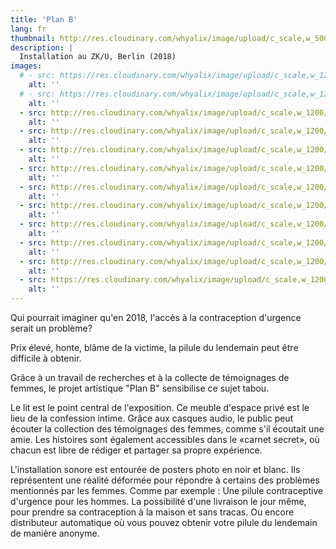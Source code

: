 ```yaml
---
title: 'Plan B'
lang: fr
thumbnail: http://res.cloudinary.com/whyalix/image/upload/c_scale,w_500/v1521212545/alixlucas/plan-b/DSC07505.jpg
description: |
  Installation au ZK/U, Berlin (2018)
images:
  # - src: https://res.cloudinary.com/whyalix/image/upload/c_scale,w_1200/v1543895575/alixlucas/plan-b/planB-facebook-02.jpg
    alt: ''
  # - src: https://res.cloudinary.com/whyalix/image/upload/c_scale,w_1200/v1543895574/alixlucas/plan-b/planB-facebook.jpg
    alt: ''
  - src: http://res.cloudinary.com/whyalix/image/upload/c_scale,w_1200/v1521212595/alixlucas/plan-b/DSC07500.jpg
    alt: ''
  - src: http://res.cloudinary.com/whyalix/image/upload/c_scale,w_1200/v1521212599/alixlucas/plan-b/DSC07586.jpg
    alt: ''
  - src: http://res.cloudinary.com/whyalix/image/upload/c_scale,w_1200/v1521212545/alixlucas/plan-b/DSC07505.jpg
    alt: ''
  - src: http://res.cloudinary.com/whyalix/image/upload/c_scale,w_1200/v1521212544/alixlucas/plan-b/DSC07480.jpg
    alt: ''
  - src: http://res.cloudinary.com/whyalix/image/upload/c_scale,w_1200/v1521212593/alixlucas/plan-b/DSC07548.jpg
    alt: ''
  - src: http://res.cloudinary.com/whyalix/image/upload/c_scale,w_1200/v1521212546/alixlucas/plan-b/DSC07499.jpg
    alt: ''
  - src: http://res.cloudinary.com/whyalix/image/upload/c_scale,w_1200/v1521212613/alixlucas/plan-b/DSC07590.jpg
    alt: ''
  - src: http://res.cloudinary.com/whyalix/image/upload/c_scale,w_1200/v1521212622/alixlucas/plan-b/DSC07587.jpg
    alt: ''
  - src: http://res.cloudinary.com/whyalix/image/upload/c_scale,w_1200/v1521212544/alixlucas/plan-b/DSC07480.jpg
    alt: ''
  - src: https://res.cloudinary.com/whyalix/image/upload/c_scale,w_1200/v1543817505/alixlucas/plan-b/planB-01-before.jpg
    alt: ''
---
```



Qui pourrait imaginer qu'en 2018, l'accès à la contraception d'urgence serait un problème?

Prix élevé, honte, blâme de la victime, la pilule du lendemain peut être difficile à obtenir.

Grâce à un travail de recherches et à la collecte de témoignages de femmes, le projet artistique "Plan B" sensibilise ce sujet tabou.

Le lit est le point central de l'exposition. Ce meuble d'espace privé est le lieu de la confession intime.
Grâce aux casques audio, le public peut écouter la collection des témoignages des femmes, comme s'il écoutait une amie.
Les histoires sont également accessibles dans le «carnet secret», où chacun est libre de rédiger et partager sa propre expérience.

L'installation sonore est entourée de posters photo en noir et blanc. 
Ils représentent une réalité déformée pour répondre à certains des problèmes mentionnés par les femmes.
Comme par exemple : 
Une pilule contraceptive d'urgence pour les hommes.
La possibilité d'une livraison le jour même, pour prendre sa contraception à la maison et sans tracas.
Ou encore distributeur automatique où vous pouvez obtenir votre pilule du lendemain de manière anonyme.
